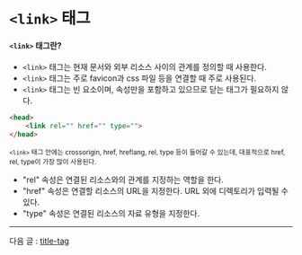 # `<link>` 태그

#### `<link>` 태그란?
- `<link>` 태그는 현재 문서와 외부 리소스 사이의 관계를 정의할 때 사용한다.
- `<link>` 태그는 주로 favicon과 css 파일 등을 연결할 때 주로 사용된다.
- `<link>` 태그는 빈 요소이며, 속성만을 포함하고 있으므로 닫는 태그가 필요하지 않다.

```html
<head>
    <link rel="" href="" type="">
</head>
```
<small>`<link>` 태그 안에는 crossorigin, href, hreflang, rel, type 등이 들어갈 수 있는데, 대표적으로 href, rel, type이 가장 많이 사용된다.</small>

- "rel" 속성은 연결된 리소스와의 관계를 지정하는 역할을 한다.
- "href" 속성은 연결할 리소스의 URL을 지정한다. URL 외에 디렉토리가 입력될 수 있다.
- "type" 속성은 연결된 리소스의 자료 유형을 지정한다.

<hr>

다음 글 : [title-tag](https://github.com/zzunipark/TIL/blob/main/HTML/tags/title-tag.md)
